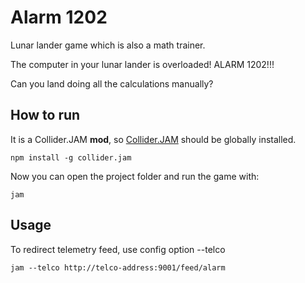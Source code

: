# Alarm 1202

Lunar lander game which is also a math trainer.

The computer in your lunar lander is overloaded! ALARM 1202!!!

Can you land doing all the calculations manually?


## How to run

It is a Collider.JAM **mod**,
so [Collider.JAM](http://github.com/invider/collider.jam)
should be globally installed.

```
npm install -g collider.jam
```

Now you can open the project folder
and run the game with:

```
jam
```


## Usage

To redirect telemetry feed, use config option --telco

```
jam --telco http://telco-address:9001/feed/alarm
```

